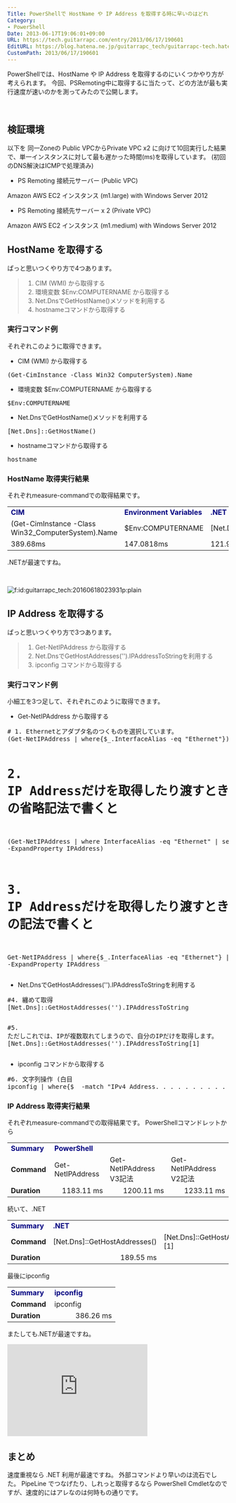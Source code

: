 ```yaml
---
Title: PowerShellで HostName や IP Address を取得する時に早いのはどれ
Category:
- PowerShell
Date: 2013-06-17T19:06:01+09:00
URL: https://tech.guitarrapc.com/entry/2013/06/17/190601
EditURL: https://blog.hatena.ne.jp/guitarrapc_tech/guitarrapc-tech.hatenablog.com/atom/entry/11696248318757675738
CustomPath: 2013/06/17/190601
---
```


<p>PowerShellでは、HostName や IP Address を取得するのにいくつかやり方が考えられます。 今回、PSRemoting中に取得するに当たって、どの方法が最も実行速度が速いのかを測ってみたので公開します。</p>
<p><!-- more --></p>
<p> </p>
<h2>検証環境</h2>
<p>以下を 同一Zoneの Public VPCからPrivate VPC x2 に向けて10回実行した結果で、単一インスタンスに対して最も遅かった時間(ms)を取得しています。 (初回のDNS解決はICMPで処理済み)</p>
<ul>
<li>PS Remoting 接続元サーバー (Public VPC)</li>
</ul>
<p>Amazon AWS EC2 インスタンス (m1.large) with Windows Server 2012</p>
<ul>
<li>PS Remoting 接続先サーバー x 2 (Private VPC)</li>
</ul>
<p>Amazon AWS EC2 インスタンス (m1.medium) with Windows Server 2012</p>
<h2>HostName を取得する</h2>
<p>ぱっと思いつくやり方で4つあります。</p>
<blockquote>
<ol>
<li>CIM (WMI) から取得する</li>
<li>環境変数 $Env:COMPUTERNAME から取得する</li>
<li>Net.DnsでGetHostName()メソッドを利用する</li>
<li>hostnameコマンドから取得する</li>
</ol>
</blockquote>
<h3>実行コマンド例</h3>
<p>それぞれこのように取得できます。</p>
<ul>
<li>CIM (WMI) から取得する</li>
</ul>
<pre class="code">(Get-CimInstance -Class Win32_ComputerSystem).Name
</pre>
<ul>
<li>環境変数 $Env:COMPUTERNAME から取得する</li>
</ul>
<pre class="code">$Env:COMPUTERNAME
</pre>
<ul>
<li>Net.DnsでGetHostName()メソッドを利用する</li>
</ul>
<pre class="code">[Net.Dns]::GetHostName()
</pre>
<ul>
<li>hostnameコマンドから取得する</li>
</ul>
<pre class="code">hostname
</pre>
<h3>HostName 取得実行結果</h3>
<p>それぞれmeasure-commandでの取得結果です。</p>
<table border="0" width="744" cellspacing="0" cellpadding="0">
<tbody>
<tr>
<td align="left" width="201"><span style="color: #000080;"><strong>CIM</strong></span></td>
<td align="left" width="168"><span style="color: #000080;"><strong>Environment Variables</strong></span></td>
<td align="left" width="201"><span style="color: #000080;"><strong>.NET</strong></span></td>
<td align="left" width="75"><span style="color: #000080;"><strong>hostname</strong></span></td>
</tr>
<tr>
<td align="left">(Get-CimInstance -Class Win32_ComputerSystem).Name</td>
<td align="left">$Env:COMPUTERNAME</td>
<td align="left">[Net.Dns]::GetHostName()</td>
<td align="left">hostname</td>
</tr>
<tr>
<td align="left">389.68ms</td>
<td align="left">147.0818ms</td>
<td align="left">121.98ms</td>
<td align="left">165.8101ms</td>
</tr>
</tbody>
</table>
<p>.NETが最速ですね。</p>
<p> </p>
<p><img class="hatena-fotolife" title="f:id:guitarrapc_tech:20160618023931p:plain" src="//cdn-ak.f.st-hatena.com/images/fotolife/g/guitarrapc_tech/20160618/20160618023931.png" alt="f:id:guitarrapc_tech:20160618023931p:plain" /></p>
<h2>IP Address を取得する</h2>
<p>ぱっと思いつくやり方で3つあります。</p>
<blockquote>
<ol>
<li>Get-NetIPAddress から取得する</li>
<li>Net.DnsでGetHostAddresses('').IPAddressToStringを利用する</li>
<li>ipconfig コマンドから取得する</li>
</ol>
</blockquote>
<h3>実行コマンド例</h3>
<p>小細工を3つ足して、それぞれこのように取得できます。</p>
<ul>
<li>Get-NetIPAddress から取得する</li>
</ul>
<pre class="code"># 1. Ethernetとアダプタ名のつくものを選択しています。
(Get-NetIPAddress | where{$_.InterfaceAlias -eq "Ethernet"}).IPAddress

# 2. IP Addressだけを取得したり渡すときに、 PowerShell V3.0 の省略記法で書くと
(Get-NetIPAddress | where InterfaceAlias -eq "Ethernet" | select -ExpandProperty IPAddress)

# 3. IP Addressだけを取得したり渡すときに、 PowerShell V2.0 の記法で書くと
Get-NetIPAddress | where{$_.InterfaceAlias -eq "Ethernet"} | select -ExpandProperty IPAddress
</pre>
<ul>
<li>Net.DnsでGetHostAddresses('').IPAddressToStringを利用する</li>
</ul>
<pre class="code">#4. 纏めて取得
[Net.Dns]::GetHostAddresses('').IPAddressToString

#5. ただしこれでは、IPが複数取れてしまうので、自分のIPだけを取得します。
[Net.Dns]::GetHostAddresses('').IPAddressToString[1]
</pre>
<ul>
<li>ipconfig コマンドから取得する</li>
</ul>
<pre class="code">#6. 文字列操作 (白目
ipconfig | where{$_ -match "IPv4 Address. . . . . . . . . . . : (?.*)"} | %{$Matches.ip}
</pre>
<h3>IP Address 取得実行結果</h3>
<p>それぞれmeasure-commandでの取得結果です。 PowerShellコマンドレットから</p>
<table border="0" width="602" cellspacing="0" cellpadding="0">
<tbody>
<tr>
<td align="left" width="83" height="19"><span style="color: #000080;"><strong>Summary</strong></span></td>
<td colspan="3" width="519"><span style="color: #000080;"><strong>PowerShell</strong></span></td>
</tr>
<tr>
<td align="left" height="19"><strong>Command</strong></td>
<td align="left">Get-NetIPAddress</td>
<td align="left">Get-NetIPAddress V3記法</td>
<td align="left">Get-NetIPAddress V2記法</td>
</tr>
<tr>
<td align="left" height="19"><strong>Duration</strong></td>
<td align="right">1183.11 ms</td>
<td align="right">1200.11 ms</td>
<td align="right">1233.11 ms</td>
</tr>
</tbody>
</table>
<p>続いて、.NET</p>
<table border="0" width="372" cellspacing="0" cellpadding="0">
<tbody>
<tr>
<td align="left" width="83" height="19"><span style="color: #000080;"><strong>Summary</strong></span></td>
<td colspan="2" width="289"><span style="color: #000080;"><strong>.NET</strong></span></td>
</tr>
<tr>
<td align="left" height="19"><strong>Command</strong></td>
<td align="left">[Net.Dns]::GetHostAddresses()</td>
<td align="left">[Net.Dns]::GetHostAddresses() [1]</td>
</tr>
<tr>
<td align="left" height="19"><strong>Duration</strong></td>
<td align="right">189.55 ms</td>
<td align="right">289.31 ms</td>
</tr>
</tbody>
</table>
<p>最後にipconfig</p>
<table border="0" width="214" cellspacing="0" cellpadding="0">
<tbody>
<tr>
<td align="left" width="83" height="19"><span style="color: #000080;"><strong>Summary</strong></span></td>
<td align="left" width="131"><span style="color: #000080;"><strong>ipconfig</strong></span></td>
</tr>
<tr>
<td align="left" height="19"><strong>Command</strong></td>
<td align="left">ipconfig</td>
</tr>
<tr>
<td align="left" height="19"><strong>Duration</strong></td>
<td align="right">386.26 ms</td>
</tr>
</tbody>
</table>
<p>またしても.NETが最速ですね。</p>
<p><iframe src="https://onedrive.live.com/embed?cid=D0D99BE0D6F89C8B&amp;resid=D0D99BE0D6F89C8B%211611&amp;authkey=ADBuKJNbtXmxipM" width="319" height="209" frameborder="0" scrolling="no"></iframe></p>
<h2>まとめ</h2>
<p>速度重視なら .NET 利用が最速ですね。 外部コマンドより早いのは流石でした。 PipeLine でつなげたり、しれっと取得するなら PowerShell Cmdletなのですが、速度的にはアレなのは何時もの通りです。</p>
